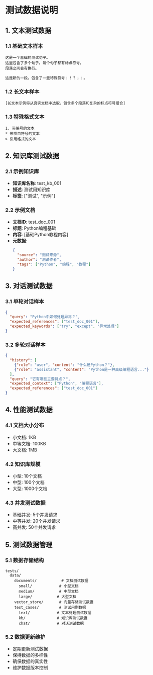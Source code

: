 # 测试数据说明

## 1. 文本测试数据

### 1.1 基础文本样本
```text
这是一个基础的测试句子。
这里包含了多个句子。每个句子都有标点符号。
段落之间会有换行。

这是新的一段。包含了一些特殊符号：！？；：。
```

### 1.2 长文本样本
```text
[长文本示例将从真实文档中选取，包含多个段落和复杂的标点符号组合]
```

### 1.3 特殊格式文本
```text
1. 带编号的文本
* 带项目符号的文本
> 引用格式的文本
```

## 2. 知识库测试数据

### 2.1 示例知识库
- **知识库名称**: test_kb_001
- **描述**: 测试用知识库
- **标签**: ["测试", "示例"]

### 2.2 示例文档
- **文档ID**: test_doc_001
- **标题**: Python编程基础
- **内容**: [基础Python教程内容]
- **元数据**:
  ```json
  {
    "source": "测试来源",
    "author": "测试作者",
    "tags": ["Python", "编程", "教程"]
  }
  ```

## 3. 对话测试数据

### 3.1 单轮对话样本
```json
{
  "query": "Python中如何处理异常？",
  "expected_references": ["test_doc_001"],
  "expected_keywords": ["try", "except", "异常处理"]
}
```

### 3.2 多轮对话样本
```json
{
  "history": [
    {"role": "user", "content": "什么是Python？"},
    {"role": "assistant", "content": "Python是一种高级编程语言..."}
  ],
  "query": "它有哪些主要特点？",
  "expected_context": ["Python", "编程语言"],
  "expected_references": ["test_doc_001"]
}
```

## 4. 性能测试数据

### 4.1 文档大小分布
- 小文档: 1KB
- 中等文档: 100KB
- 大文档: 1MB

### 4.2 知识库规模
- 小型: 10个文档
- 中型: 100个文档
- 大型: 1000个文档

### 4.3 并发测试数据
- 基础并发: 5个并发请求
- 中等并发: 20个并发请求
- 高并发: 50个并发请求

## 5. 测试数据管理

### 5.1 数据存储结构
```
tests/
  data/
    documents/           # 文档测试数据
      small/            # 小型文档
      medium/           # 中型文档
      large/           # 大型文档
    vector_store/       # 向量存储测试数据
    test_cases/         # 测试用例数据
      text/            # 文本处理测试数据
      kb/              # 知识库测试数据
      chat/            # 对话测试数据
```

### 5.2 数据更新维护
- 定期更新测试数据
- 保持数据的多样性
- 确保数据的真实性
- 维护数据版本控制 